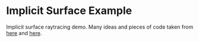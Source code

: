 # Implicit Surface Example

Implicit surface raytracing demo. Many ideas and pieces of code taken from [here](https://github.com/kevinrost/webglshaders/blob/master/distancefield1.html) and [here](http://www.iquilezles.org/www/articles/disfunctions/distfunctions.htm).